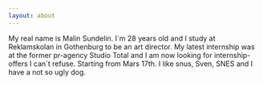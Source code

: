 ```yaml
---
layout: about
---
```

My real name is Malin Sundelin. I´m 28 years old and I study at Reklamskolan in Gothenburg to be an art director. My latest internship was at the former pr-agency Studio Total and I am now looking for internship-offers I can´t refuse. Starting from Mars 17th. I like snus, Sven, SNES and I have a not so ugly dog.
